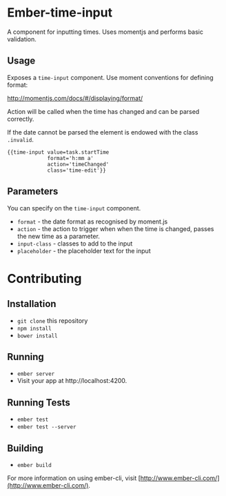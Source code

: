 # Ember-time-input

A component for inputting times. Uses momentjs and performs basic validation.

## Usage

Exposes a `time-input` component. Use moment conventions for defining format:

http://momentjs.com/docs/#/displaying/format/

Action will be called when the time has changed and can be parsed correctly.

If the date cannot be parsed the element is endowed with the class `.invalid`.

```
{{time-input value=task.startTime
             format='h:mm a'
             action='timeChanged'
             class='time-edit'}}
```

## Parameters

You can specify on the `time-input` component.

  - `format` - the date format as recognised by moment.js
  - `action` - the action to trigger when when the time is changed, passes the new time as a parameter.
  - `input-class` - classes to add to the input
  - `placeholder` - the placeholder text for the input

# Contributing

## Installation

* `git clone` this repository
* `npm install`
* `bower install`

## Running

* `ember server`
* Visit your app at http://localhost:4200.

## Running Tests

* `ember test`
* `ember test --server`

## Building

* `ember build`

For more information on using ember-cli, visit [http://www.ember-cli.com/](http://www.ember-cli.com/).
